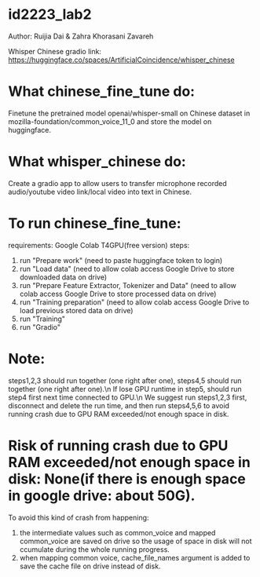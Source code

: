 # id2223_lab2

Author: Ruijia Dai & Zahra Khorasani Zavareh

Whisper Chinese gradio link: https://huggingface.co/spaces/ArtificialCoincidence/whisper_chinese

# What chinese_fine_tune do:
Finetune the pretrained model openai/whisper-small on Chinese dataset in mozilla-foundation/common_voice_11_0 and store the model on huggingface.

# What whisper_chinese do:
Create a gradio app to allow users to transfer microphone recorded audio/youtube video link/local video into text in Chinese.

# To run chinese_fine_tune:
requirements: Google Colab T4GPU(free version)
steps:
1. run "Prepare work" (need to paste huggingface token to login)
2. run "Load data" (need to allow colab access Google Drive to store downloaded data on drive)
3. run "Prepare Feature Extractor, Tokenizer and Data" (need to allow colab access Google Drive to store processed data on drive)
4. run "Training preparation" (need to allow colab access Google Drive to load previous stored data on drive)
5. run "Training"
6. run "Gradio"
# Note:
steps1,2,3 should run together (one right after one), steps4,5 should run together (one right after one).\n
If lose GPU runtime in step5, should run step4 first next time connected to GPU.\n
We suggest run steps1,2,3 first, disconnect and delete the run time, and then run steps4,5,6 to avoid running crash due to GPU RAM exceeded/not enough space in disk.
# Risk of running crash due to GPU RAM exceeded/not enough space in disk: None(if there is enough space in google drive: about 50G).
To avoid this kind of crash from happening:
1. the intermediate values such as common_voice and mapped common_voice are saved on drive so the usage of space in disk will not ccumulate during the whole running progress.
2. when mapping common voice, cache_file_names argument is added to save the cache file on drive instead of disk.
